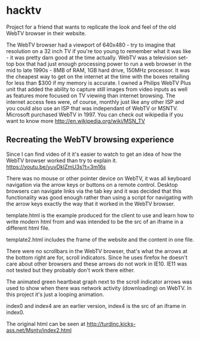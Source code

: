 # hacktv
Project for a friend that wants to replicate the look and feel of the old WebTV browser in their website.

The WebTV browser had a viewport of 640x480 - try to imagine that resolution on a 32 inch TV if you're too young to remember what it was like - it was pretty darn good at the time actually.  WebTV was a television set-top box that had just enough processing power to run a web browser in the mid to late 1990s - 8MB of RAM, 1GB hard drive, 150MHz processor.  It was the cheapest way to get on the internet at the time with the boxes retailing for less than $300 if my memory is accurate.  I owned a Philips WebTV Plus unit that added the ability to capture still images from video inputs as well as features more focused on TV viewing than internet browsing.  The internet access fees were, of course, monthly just like any other ISP and you could also use an ISP that was independant of WebTV or MSNTV.  Microsoft purchased WebTV in 1997.  You can check out wikipedia if you want to know more http://en.wikipedia.org/wiki/MSN_TV

## Recreating the WebTV browsing experience
Since I can find video of it it's easier to watch to get an idea of how the WebTV browser worked than try to explain it.
https://youtu.be/yuvDkIZmU3s?t=3m16s

There was no mouse or other pointer device on WebTV, it was all keyboard navigation via the arrow keys or buttons on a remote control.  Desktop browsers can navigate links via the tab key and it was decided that this functionality was good enough rather than using a script for navigating with the arrow keys exactly the way that it worked in the WebTV browser.

template.html is the example produced for the client to use and learn how to write modern html from and was intended to be the src of an iframe in a different html file.

template2.html includes the frame of the website and the content in one file.

There were no scrollbars in the WebTV browser, that's what the arrows at the bottom right are for, scroll indicators.  Since he uses firefox he doesn't care about other browsers and these arrows do not work in IE10.  IE11 was not tested but they probably don't work there either.

The animated green heartbeat graph next to the scroll indicator arrows was used to show when there was network activity (downloading) on WebTV.  In this project it's just a looping animation.

index0 and index4 are an earlier version, index4 is the src of an iframe in index0.

The original html can be seen at http://turdinc.kicks-ass.net/Msntv/index2.html
